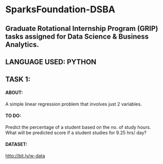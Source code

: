 # SparksFoundation-DSBA
## Graduate Rotational Internship Program (GRIP) tasks assigned for Data Science & Business Analytics.

## LANGUAGE USED: PYTHON  
## TASK 1:  
#### ABOUT:  
   A simple linear regression problem that involves just 2 variables.  
#### TO DO:  
  Predict the percentage of a student based on the no. of study hours.  
  What will be predicted score if a student studies for 9.25 hrs/ day?  
#### DATASET:  
  http://bit.ly/w-data  
  

